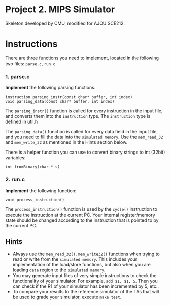 # Project 2. MIPS Simulator
Skeleton developed by CMU,
modified for AJOU SCE212.

# Instructions
There are three functions you need to implement, located in the following two files: `parse.c`, `run.c`

### 1. parse.c

**Implement** the following parsing functions.

    instruction parsing_instr(const char* buffer, int index)
    void parsing_data(const char* buffer, int index)

The `parsing_instr()` function is called for every instruction in the input file, and converts them into the `instruction` type.
The `instruction` type is defined in util.h

The `parsing_data()` function is called for every data field in the input file, and you need to fill the data into the `simulated memory`.
Use the `mem_read_32` and `mem_write_32` as mentioned in the Hints section below.

There is a helper function you can use to convert binary strings to int (32bit) variables:

    int fromBinary(char * s)


### 2. run.c

**Implement** the following function:

    void process_instruction()

The `process_instruction()` function is used by the `cycle()` instruction to execute the instruction at the current PC.
Your internal register/memory state should be changed according to the instruction that is pointed to by the current PC.

## Hints

* Always use the `mem_read_32()`, `mem_write32()` functions when trying to read or write from the `simulated memory`.
This includes your implementation of the load/store functions, but also when you are loading `data` region to the `simulated memory`.
* You may generate input files of very simple instructions to check the functionality of your simulator. For example, `add $1, $1, 5`.
Then you can check if the R1 of your simulator has been incremented by 5, etc..
* To compare your results to the reference simulator of the TAs that will be used to grade your simulator, execute `make test`.

